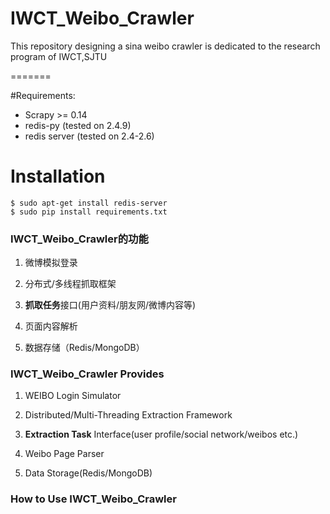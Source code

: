 IWCT_Weibo_Crawler
==================

This repository designing a sina weibo crawler is dedicated to the research program of IWCT,SJTU

=======

#Requirements:

* Scrapy >= 0.14
* redis-py (tested on 2.4.9)
* redis server (tested on 2.4-2.6)


# Installation
    $ sudo apt-get install redis-server
    $ sudo pip install requirements.txt


### IWCT_Weibo_Crawler的功能
1. 微博模拟登录

2. 分布式/多线程抓取框架

3. **抓取任务**接口(用户资料/朋友网/微博内容等)

4. 页面内容解析

5. 数据存储（Redis/MongoDB）






### IWCT_Weibo_Crawler Provides
1. WEIBO Login Simulator

2. Distributed/Multi-Threading Extraction Framework

3. **Extraction Task** Interface(user profile/social network/weibos etc.)

4. Weibo Page Parser

4. Data Storage(Redis/MongoDB)






### How to Use IWCT_Weibo_Crawler

